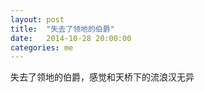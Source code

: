 ```yaml
---
layout: post
title:  "失去了领地的伯爵"
date:   2014-10-28 20:00:00
categories: me
---
```


失去了领地的伯爵，感觉和天桥下的流浪汉无异
